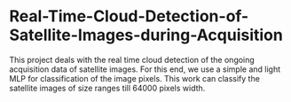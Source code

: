 # Real-Time-Cloud-Detection-of-Satellite-Images-during-Acquisition
This project deals with the real time cloud detection of the ongoing acquisition data of satellite images. For this end, we use a simple and light MLP for classification of the image pixels. This work can classify the satellite images of size ranges till 64000 pixels width. 
